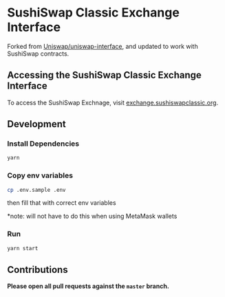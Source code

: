 # SushiSwap Classic Exchange Interface

Forked from [Uniswap/uniswap-interface](https://github.com/Uniswap/uniswap-interface), and updated to work with SushiSwap contracts.

## Accessing the SushiSwap Classic Exchange Interface

To access the SushiSwap Exchnage, visit [exchange.sushiswapclassic.org](https://exchange.sushiswapclassic.org/#/).

## Development

### Install Dependencies

```bash
yarn
```

### Copy env variables
```bash
cp .env.sample .env
```
then fill that with correct env variables

*note: will not have to do this when using MetaMask wallets

### Run

```bash
yarn start
```

## Contributions

**Please open all pull requests against the `master` branch.**
